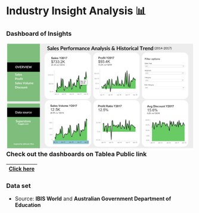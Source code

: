 <p>
  <h1 align="left"><b> Industry Insight Analysis 📊 </b></h1>
</p>

### Dashboard of Insights 
<a target="">
  <img align="left" alt="" src="https://github.com/DJJamsran/images/blob/main/dashboard_sales_analysis.png" width="1000"/>
</a>

### Check out the dashboards on Tablea Public link

|[Click here](https://public.tableau.com/app/profile/jamsran.davaajav/vizzes/)|
|---|


  ### Data set
- Source: **IBIS World** and **Australian Government Department of Education**
